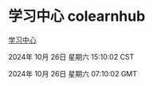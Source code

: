 # 学习中心 colearnhub
[学习中心](http://219.139.197.74:56308/colearnhub/)

2024年 10月 26日 星期六 15:10:02 CST

2024年 10月 26日 星期六 07:10:02 GMT
